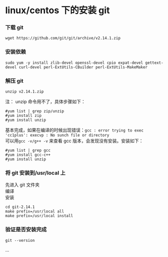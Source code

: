 # linux/centos 下的安装 git


### 下载 git
```
wget https://github.com/git/git/archive/v2.14.1.zip
```
### 安装依赖
```
sudo yum -y install zlib-devel openssl-devel cpio expat-devel gettext-devel curl-devel perl-ExtUtils-CBuilder perl-ExtUtils-MakeMaker
```
### 解压 git
```
unzip v2.14.1.zip
```
注：
unzip 命令用不了，具体步骤如下：
```
#yum list | grep zip/unzip 
#yum install zip
#yum install unzip
```
基本完成，如果在编译的时候出现错误：`gcc : error trying to exec 'cc1plus': execvp : No sunch file or directory`  
可以用`gcc -v/g++ -v` 来查看 gcc 版本，会发现没有安装。安装如下：

```
#yum list | grep gcc
#yum install gcc-c++
#yum install unzip
```
### 将 git 安装到/usr/local 上
先进入 git 文件夹  
编译  
安装  
```
cd git-2.14.1
make prefix=/usr/local all
make prefix=/usr/local install
```
### 验证是否安装完成
```
git --version
```

...

